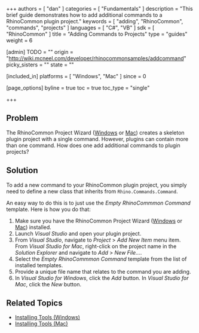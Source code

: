 +++
authors = [ "dan" ]
categories = [ "Fundamentals" ]
description = "This brief guide demonstrates how to add additional commands to a RhinoCommon plugin project."
keywords = [ "adding", "RhinoCommon", "commands", "projects" ]
languages = [ "C#", "VB" ]
sdk = [ "RhinoCommon" ]
title = "Adding Commands to Projects"
type = "guides"
weight = 6

[admin]
TODO = ""
origin = "http://wiki.mcneel.com/developer/rhinocommonsamples/addcommand"
picky_sisters = ""
state = ""

[included_in]
platforms = [ "Windows", "Mac" ]
since = 0

[page_options]
byline = true
toc = true
toc_type = "single"

+++


## Problem

The RhinoCommon Project Wizard ([Windows](/guides/rhinocommon/installing-tools-windows/#rhinocommon-templates) or [Mac](/guides/rhinocommon/installing-tools-mac/#install-the-rhino-add-in)) creates a skeleton plugin project with a single command.  However, plugins can contain more than one command.  How does one add additional commands to plugin projects?

## Solution

To add a new command to your RhinoCommon plugin project, you simply need to define a new class that inherits from `Rhino.Commands.Command`.

An easy way to do this is to just use the *Empty RhinoCommmon Command* template. Here is how you do that:

1. Make sure you have the RhinoCommon Project Wizard ([Windows](/guides/rhinocommon/installing-tools-windows/#rhinocommon-templates) or [Mac](/guides/rhinocommon/installing-tools-mac/#install-the-rhino-add-in)) installed.
1. Launch *Visual Studio* and open your plugin project.
1. From *Visual Studio*, navigate to *Project* > *Add New Item* menu item.  From *Visual Studio for Mac*, right-click on the project name in the *Solution Explorer* and navigate to *Add* > *New File...*.
1. Select the *Empty RhinoCommmon Command* template from the list of installed templates.
1. Provide a unique file name that relates to the command you are adding.
1. In *Visual Studio for Windows*, click the *Add* button.  In *Visual Studio for Mac*, click the *New* button.

## Related Topics

- [Installing Tools (Windows)](/guides/rhinocommon/installing-tools-windows)
- [Installing Tools (Mac)](/guides/rhinocommon/installing-tools-mac)
